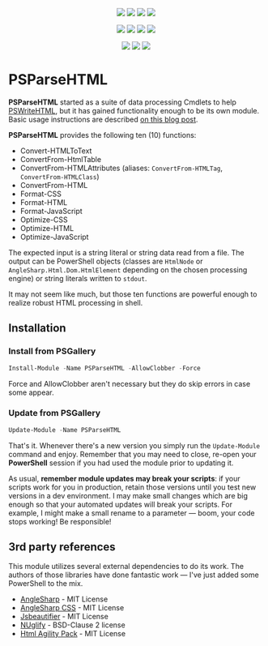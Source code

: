 ﻿<p align="center">
  <a href="https://dev.azure.com/evotecpl/PSParseHTML/_build/latest?definitionId=3"><img src="https://dev.azure.com/evotecpl/PSParseHTML/_apis/build/status/EvotecIT.PSParseHTML"></a>
  <a href="https://www.powershellgallery.com/packages/PSParseHTML"><img src="https://img.shields.io/powershellgallery/v/PSParseHTML.svg"></a>
  <a href="https://www.powershellgallery.com/packages/PSParseHTML"><img src="https://img.shields.io/powershellgallery/vpre/PSParseHTML.svg?label=powershell%20gallery%20preview&colorB=yellow"></a>
  <a href="https://github.com/EvotecIT/PSParseHTML"><img src="https://img.shields.io/github/license/EvotecIT/PSParseHTML.svg"></a>
</p>

<p align="center">
  <a href="https://www.powershellgallery.com/packages/PSParseHTML"><img src="https://img.shields.io/powershellgallery/p/PSParseHTML.svg"></a>
  <a href="https://github.com/EvotecIT/PSParseHTML"><img src="https://img.shields.io/github/languages/top/evotecit/PSParseHTML.svg"></a>
  <a href="https://github.com/EvotecIT/PSParseHTML"><img src="https://img.shields.io/github/languages/code-size/evotecit/PSParseHTML.svg"></a>
  <a href="https://www.powershellgallery.com/packages/PSParseHTML"><img src="https://img.shields.io/powershellgallery/dt/PSParseHTML.svg"></a>
</p>

<p align="center">
  <a href="https://twitter.com/PrzemyslawKlys"><img src="https://img.shields.io/twitter/follow/PrzemyslawKlys.svg?label=Twitter%20%40PrzemyslawKlys&style=social"></a>
  <a href="https://evotec.xyz/hub"><img src="https://img.shields.io/badge/Blog-evotec.xyz-2A6496.svg"></a>
  <a href="https://www.linkedin.com/in/pklys"><img src="https://img.shields.io/badge/LinkedIn-pklys-0077B5.svg?logo=LinkedIn"></a>
</p>

# PSParseHTML

**PSParseHTML** started as a suite of data processing Cmdlets to help [PSWriteHTML](https://github.com/EvotecIT/PSWriteHTML), but it has gained functionality enough to be its own module. Basic usage instructions are described [on this blog post](https://evotec.xyz/formatting-and-minifying-resources-html-css-javascript-with-powershell/).

**PSParseHTML** provides the following ten (10) functions:

- Convert-HTMLToText
- ConvertFrom-HtmlTable
- ConvertFrom-HTMLAttributes (aliases: `ConvertFrom-HTMLTag`, `ConvertFrom-HTMLClass`)
- ConvertFrom-HTML
- Format-CSS
- Format-HTML
- Format-JavaScript
- Optimize-CSS
- Optimize-HTML
- Optimize-JavaScript

The expected input is a string literal or string data read from a file. The output can be PowerShell objects (classes are `HtmlNode` or `AngleSharp.Html.Dom.HtmlElement` depending on the chosen processing engine) or string literals written to `stdout`.

It may not seem like much, but those ten functions are powerful enough to realize robust HTML processing in shell.

## Installation

### Install from PSGallery

```powershell
Install-Module -Name PSParseHTML -AllowClobber -Force
```

Force and AllowClobber aren't necessary but they do skip errors in case some appear.

### Update from PSGallery

```powershell
Update-Module -Name PSParseHTML
```

That's it. Whenever there's a new version you simply run the `Update-Module` command and enjoy. Remember that you may need to close, re-open your **PowerShell** session if you had used the module prior to updating it.

As usual, **remember module updates may break your scripts**: if your scripts work for you in production, retain those versions until you test new versions in a dev environment. I may make small changes which are big enough so that your automated updates will break your scripts. For example, I might make a small rename to a parameter &mdash; boom, your code stops working! Be responsible!

## 3rd party references

This module utilizes several external dependencies to do its work. The authors of those libraries have done fantastic work &mdash; I've just added some PowerShell to the mix.

- [AngleSharp](https://github.com/AngleSharp/AngleSharp) - MIT License
- [AngleSharp CSS](https://github.com/AngleSharp/AngleSharp.Css) - MIT License
- [Jsbeautifier](https://github.com/denis-ivanov/Jsbeautifier) - MIT License
- [NUglify](https://github.com/trullock/NUglify) - BSD-Clause 2 license
- [Html Agility Pack](https://github.com/zzzprojects/html-agility-pack) - MIT License
